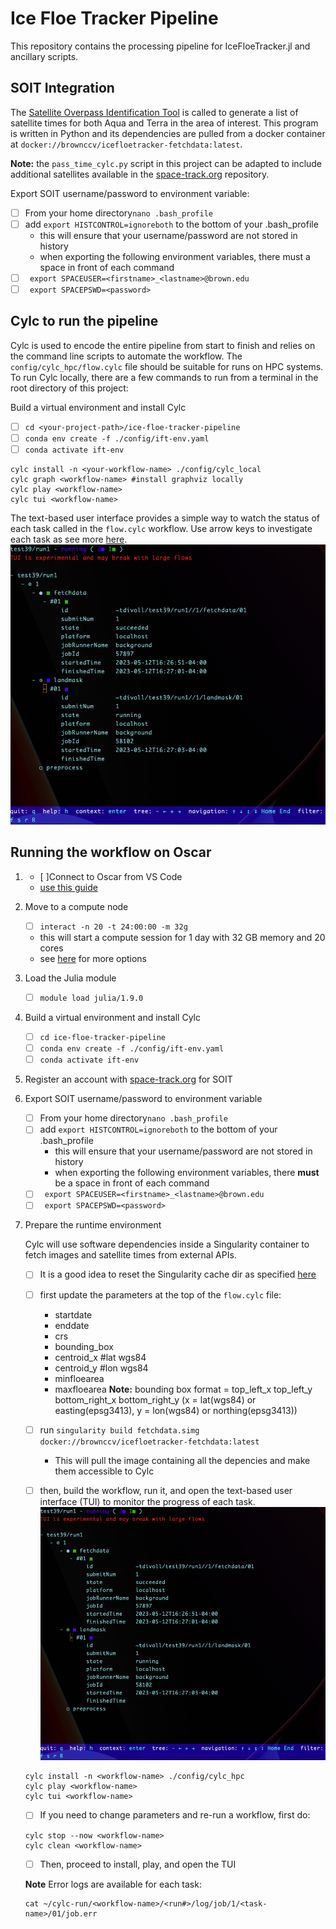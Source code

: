# Ice Floe Tracker Pipeline

This repository contains the processing pipeline for IceFloeTracker.jl and ancillary scripts.

## SOIT Integration

The [Satellite Overpass Identification Tool](https://zenodo.org/record/6475619#.ZBhat-zMJUe) is called to generate a list of satellite times for both Aqua and Terra in the area of interest. This program is written in Python and its dependencies are pulled from a docker container at `docker://brownccv/icefloetracker-fetchdata:latest`.

**Note:** the `pass_time_cylc.py` script in this project can be adapted to include additional satellites available in the [space-track.org](https://www.space-track.org/) repository.

Export SOIT username/password to environment variable:
   - [ ] From your home directory`nano .bash_profile`
   - [ ] add `export HISTCONTROL=ignoreboth` to the bottom of your .bash_profile
        * this will ensure that your username/password are not stored in history
        * when exporting the following environment variables, there must a space in front of each command
   - [ ] ` export SPACEUSER=<firstname>_<lastname>@brown.edu`
   - [ ] ` export SPACEPSWD=<password>`

## Cylc to run the pipeline

Cylc is used to encode the entire pipeline from start to finish and relies on the command line scripts to automate the workflow. The `config/cylc_hpc/flow.cylc` file should be suitable for runs on HPC systems. To run Cylc locally, there are a few commands to run from a terminal in the root directory of this project:


Build a virtual environment and install Cylc
   - [ ] `cd <your-project-path>/ice-floe-tracker-pipeline`
   - [ ] `conda env create -f ./config/ift-env.yaml`
   - [ ] `conda activate ift-env`

```
cylc install -n <your-workflow-name> ./config/cylc_local
cylc graph <workflow-name> #install graphviz locally
cylc play <workflow-name>
cylc tui <workflow-name>
```
The text-based user interface provides a simple way to watch the status of each task called in the `flow.cylc` workflow. Use arrow keys to investigate each task as see more [here](https://cylc.github.io/cylc-doc/latest/html/7-to-8/major-changes/ui.html#cylc-tui).
![tui](tui-example.png)

## Running the workflow on Oscar

1. - [ ]Connect to Oscar from VS Code
    * [use this guide](https://docs.ccv.brown.edu/oscar/connecting-to-oscar/remote-ide)

2. Move to a compute node
   - [ ] `interact -n 20 -t 24:00:00 -m 32g`
    * this will start a compute session for 1 day with 32 GB memory and 20 cores
    * see [here](https://docs.ccv.brown.edu/oscar/submitting-jobs/interact) for more options

3. Load the Julia module
   - [ ] `module load julia/1.9.0`

4. Build a virtual environment and install Cylc
   - [ ] `cd ice-floe-tracker-pipeline`
   - [ ] `conda env create -f ./config/ift-env.yaml`
   - [ ] `conda activate ift-env`

5. Register an account with [space-track.org](https://www.space-track.org/) for SOIT

6. Export SOIT username/password to environment variable
   - [ ] From your home directory`nano .bash_profile`
   - [ ] add `export HISTCONTROL=ignoreboth` to the bottom of your .bash_profile
        * this will ensure that your username/password are not stored in history
        * when exporting the following environment variables, there __must__ be a space in front of each command
   - [ ] ` export SPACEUSER=<firstname>_<lastname>@brown.edu`
   - [ ] ` export SPACEPSWD=<password>`

7. Prepare the runtime environment 

    Cylc will use software dependencies inside a Singularity container to fetch images and satellite times from external APIs. 
   - [ ] It is a good idea to reset the Singularity cache dir as specified [here](https://docs.ccv.brown.edu/oscar/singularity-containers/building-images)

   - [ ] first update the parameters at the top of the `flow.cylc` file:
     - startdate
     - enddate
     - crs
     - bounding_box
     - centroid_x #lat wgs84
     - centroid_y #lon wgs84
     - minfloearea
     - maxfloearea
     **Note:** bounding box format = top_left_x top_left_y bottom_right_x bottom_right_y (x = lat(wgs84) or easting(epsg3413),  y = lon(wgs84) or northing(epsg3413))

   - [ ] run `singularity build fetchdata.simg docker://brownccv/icefloetracker-fetchdata:latest`
        * This will pull the image containing all the depencies and make them accessible to Cylc
   - [ ] then, build the workflow, run it, and open the text-based user interface (TUI) to monitor the progress of each task. 
    ![TUI example](./tui-example.png)

    ```
    cylc install -n <workflow-name> ./config/cylc_hpc
    cylc play <workflow-name>
    cylc tui <workflow-name>
    ```

   - [ ] If you need to change parameters and re-run a workflow, first do:
    
    ```
    cylc stop --now <workflow-name>
    cylc clean <workflow-name>
    ```
   - [ ] Then, proceed to install, play, and open the TUI

    __Note__ Error logs are available for each task:
    ```
    cat ~/cylc-run/<workflow-name>/<run#>/log/job/1/<task-name>/01/job.err
    ```